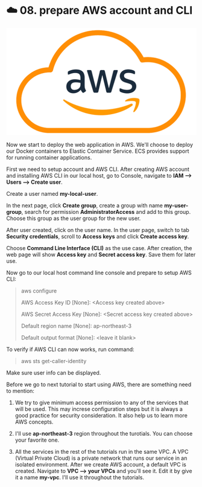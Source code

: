 # ☁️ 08. prepare AWS account and CLI

![AWS](../assets/AWS.png)

Now we start to deploy the web application in AWS. We'll choose to deploy our Docker containers to Elastic Container Service. ECS provides support for running container applications.

First we need to setup account and AWS CLI. After creating AWS account and installing AWS CLI in our local host, go to Console, navigate to **IAM --> Users --> Create user**.

Create a user named **my-local-user**.

In the next page, click **Create group**, create a group with name **my-user-group**, search for permission **AdministratorAccess** and add to this group. Choose this group as the user group for the new user.

After user created, click on the user name. In the user page, switch to tab **Security credentials**, scroll to **Access keys** and click **Create access key**.

Choose **Command Line Interface (CLI)** as the use case. After creation, the web page will show **Access key** and **Secret access key**. Save them for later use.

Now go to our local host command line console and prepare to setup AWS CLI:

>aws configure
>
>AWS Access Key ID [None]: \<Access key created above\>
>
>AWS Secret Access Key [None]: \<Secret access key created above\>
>
>Default region name [None]: ap-northeast-3
>
>Default output format [None]: \<leave it blank\>

To verify if AWS CLI can now works, run command:
>aws sts get-caller-identity

Make sure user info can be displayed.

Before we go to next tutorial to start using AWS, there are something need to mention:

1. We try to give minimum access permission to any of the services that will be used. This may increse configuration steps but it is always a good practice for security consideration. It also help us to learn more AWS concepts.

2. I'll use **ap-northeast-3** region throughout the turotials. You can choose your favorite one.

3. All the services in the rest of the tutorials run in the same VPC. A VPC (Virtual Private Cloud) is a private network that runs our service in an isolated environment. After we create AWS account, a default VPC is created. Navigate to **VPC --> your VPCs** and you'll see it. Edit it by give it a name **my-vpc**. I'll use it throughout the tutorials.

